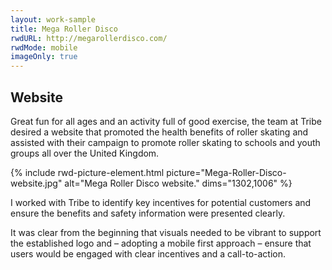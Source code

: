 ```yaml
---
layout: work-sample
title: Mega Roller Disco
rwdURL: http://megarollerdisco.com/
rwdMode: mobile
imageOnly: true
---
```


## Website

Great fun for all ages and an activity full of good exercise, the team at Tribe desired a website that promoted the health benefits of roller skating and assisted with their campaign to promote roller skating to schools and youth groups all over the United Kingdom.

{% include rwd-picture-element.html picture="Mega-Roller-Disco-website.jpg" alt="Mega Roller Disco website." dims="1302,1006" %}

I worked with Tribe to identify key incentives for potential customers and ensure the benefits and safety information were presented clearly.

It was clear from the beginning that visuals needed to be vibrant to support the established logo and – adopting a mobile first approach – ensure that users would be engaged with clear incentives and a call-to-action.

